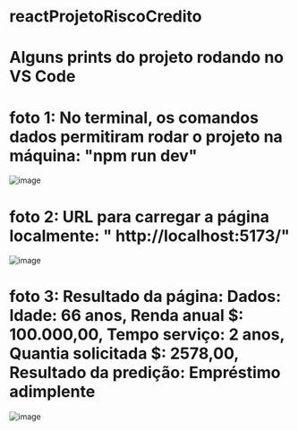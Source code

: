 # reactProjetoRiscoCredito
# Alguns prints do projeto rodando no VS Code
# foto 1: No terminal, os comandos dados permitiram rodar o projeto na máquina: "npm run dev"
![image](https://github.com/sanderpiva/reactProjetoRiscoCredito/assets/84524010/30b7e587-067f-43a9-9edf-e0af3e098f66)
# foto 2: URL para carregar a página localmente: " http://localhost:5173/"
![image](https://github.com/sanderpiva/reactProjetoRiscoCredito/assets/84524010/c6a69b01-2df6-4ff1-bb4a-64c23dde262f)
# foto 3: Resultado da página: Dados: Idade: 66 anos, Renda anual $: 100.000,00, Tempo serviço: 2 anos, Quantia solicitada $: 2578,00, Resultado da predição: Empréstimo adimplente
![image](https://github.com/sanderpiva/reactProjetoRiscoCredito/assets/84524010/3d62c76c-47d8-4547-a8da-c5cf601b67ad)



